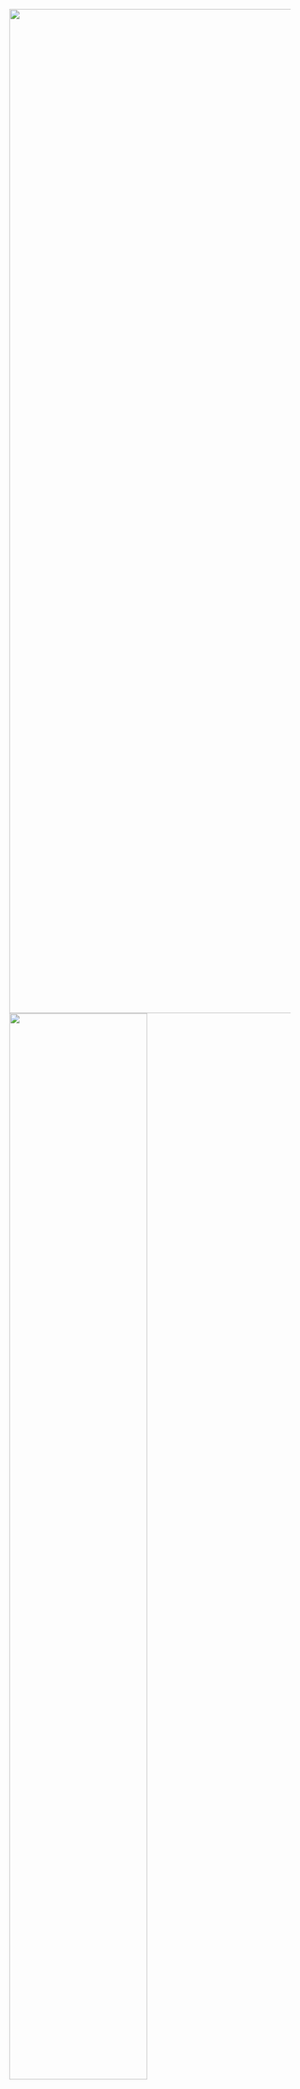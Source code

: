 <img style='width:1800px;' src='https://capsule-render.vercel.app/api?
  type=waving&color=164EAB&height=225&section=header&text=.NET%20DEV&fontColor=FFFFFF&fontAlign=22&fontAlignY=35&desc=Qurbonali.Nazarov&descSize=20&descAlign=18&descAlignY=58&animation=twinkling' /> 
<span><img src="https://github-readme-stats.vercel.app/api?username=nazarovqurbonali&show_icons=true&theme=react&hide_border=false" width="70%" /></span>
<span><img src="https://github-readme-streak-stats.herokuapp.com/?user=nazarovqurbonali&theme=react" width="70%" /></span> 
  
